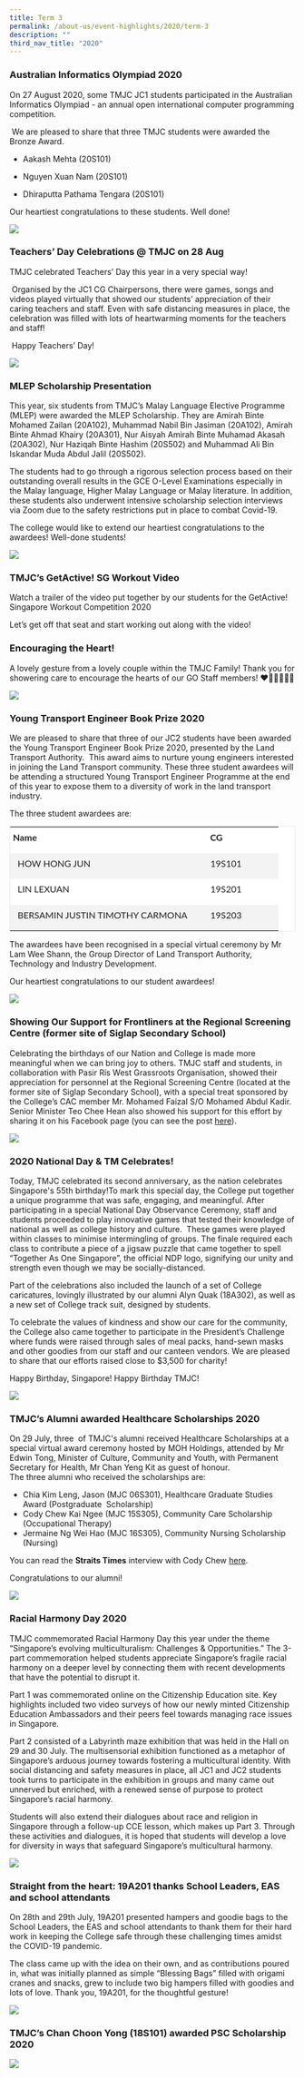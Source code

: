 ```yaml
---
title: Term 3
permalink: /about-us/event-highlights/2020/term-3
description: ""
third_nav_title: "2020"
---
```

### Australian Informatics Olympiad 2020

On 27 August 2020, some TMJC JC1 students participated in the Australian Informatics Olympiad - an annual open international computer programming competition.

 We are pleased to share that three TMJC students were awarded the Bronze Award.

* Aakash Mehta (20S101)

* Nguyen Xuan Nam (20S101)

* Dhiraputta Pathama Tengara (20S101)

Our heartiest congratulations to these students. Well done!

![](/images/2020-T4-Events-Australian%20Informatics%20Olympiad_01.jpeg)

### Teachers’ Day Celebrations @ TMJC on 28 Aug

TMJC celebrated Teachers’ Day this year in a very special way!

 Organised by the JC1 CG Chairpersons, there were games, songs and videos played virtually that showed our students’ appreciation of their caring teachers and staff. Even with safe distancing measures in place, the celebration was filled with lots of heartwarming moments for the teachers and staff!

 Happy Teachers’ Day!
 
 ![](/images/2020-T3-Events-TeachersDayCelebration_01_v2.jpeg)
 
 
### MLEP Scholarship Presentation

This year, six students from TMJC’s Malay Language Elective Programme (MLEP) were awarded the MLEP Scholarship. They are Amirah Binte Mohamed Zailan (20A102), Muhammad Nabil Bin Jasiman (20A102), Amirah Binte Ahmad Khairy (20A301), Nur Aisyah Amirah Binte Muhamad Akasah (20A302), Nur Haziqah Binte Hashim (20S502) and Muhammad Ali Bin Iskandar Muda Abdul Jalil (20S502).

The students had to go through a rigorous selection process based on their outstanding overall results in the GCE O-Level Examinations especially in the Malay language, Higher Malay Language or Malay literature. In addition, these students also underwent intensive scholarship selection interviews via Zoom due to the safety restrictions put in place to combat Covid-19.

The college would like to extend our heartiest congratulations to the awardees! Well-done students!
 
![](/images/2020-T3-Events-MLEP_01.jpeg)

### TMJC’s GetActive! SG Workout Video
  
Watch a trailer of the video put together by our students for the GetActive! Singapore Workout Competition 2020

Let’s get off that seat and start working out along with the video! 

### Encouraging the Heart!


A lovely gesture from a lovely couple within the TMJC Family! Thank you for showering care to encourage the hearts of our GO Staff members! ❤️💛💙💜💚🧡

![](/images/2020-T3-Events-EncouragingTheHeart_01.jpeg)

### Young Transport Engineer Book Prize 2020

We are pleased to share that three of our JC2 students have been awarded the Young Transport Engineer Book Prize 2020, presented by the Land Transport Authority.  This award aims to nurture young engineers interested in joining the Land Transport community. These three student awardees will be attending a structured Young Transport Engineer Programme at the end of this year to expose them to a diversity of work in the land transport industry. 

The three student awardees are:

<table class="iveo_table ives_tab_1" width="0" style="margin: 0px; outline: 0px; padding: 0px; border: 1px solid rgb(234, 234, 234); border-collapse: collapse; color: rgb(34, 34, 34); font-family: Lato, sans-serif; font-size: 16px; font-style: normal; font-variant-ligatures: normal; font-variant-caps: normal; font-weight: 400; letter-spacing: normal; orphans: 2; text-align: left; text-transform: none; white-space: normal; widows: 2; word-spacing: 0px; -webkit-text-stroke-width: 0px; background-color: rgb(255, 255, 255); text-decoration-thickness: initial; text-decoration-style: initial; text-decoration-color: initial;"><tbody class="" style="margin: 0px; outline: 0px; padding: 0px;"><tr class="" style="margin: 0px; outline: 0px; padding: 0px;"><td width="330" class="" style="margin: 0px; outline: 0px; padding: 5px; text-align: left; background: rgb(255, 255, 255); color: rgb(40, 40, 40);"><p class="" style="margin: 0px 0px 10px; outline: 0px; padding: 0px; line-height: 1.6em !important; color: rgb(34, 34, 34); font-family: Lato, sans-serif; font-size: 1em;"><b class="" style="margin: 0px; outline: 0px; padding: 0px;">Name</b></p></td><td width="123" class="" style="margin: 0px; outline: 0px; padding: 5px; text-align: left; background: rgb(255, 255, 255); color: rgb(40, 40, 40);"><p class="" style="margin: 0px 0px 10px; outline: 0px; padding: 0px; line-height: 1.6em !important; color: rgb(34, 34, 34); font-family: Lato, sans-serif; font-size: 1em;"><b class="" style="margin: 0px; outline: 0px; padding: 0px;">&nbsp; CG</b></p></td></tr><tr class="" style="margin: 0px; outline: 0px; padding: 0px;"><td width="330" class="" style="margin: 0px; outline: 0px; padding: 5px; text-align: left; background: rgb(243, 243, 243); color: rgb(40, 40, 40);"><p class="" style="margin: 0px 0px 10px; outline: 0px; padding: 0px; line-height: 1.6em !important; color: rgb(34, 34, 34); font-family: Lato, sans-serif; font-size: 1em;"><span lang="EN" class="" style="margin: 0px; outline: 0px; padding: 0px;">&nbsp; HOW HONG JUN</span></p></td><td width="123" class="" style="margin: 0px; outline: 0px; padding: 5px; text-align: left; background: rgb(243, 243, 243); color: rgb(40, 40, 40);"><p class="" style="margin: 0px 0px 10px; outline: 0px; padding: 0px; line-height: 1.6em !important; color: rgb(34, 34, 34); font-family: Lato, sans-serif; font-size: 1em;"><span lang="EN" class="" style="margin: 0px; outline: 0px; padding: 0px;">&nbsp; 19S101</span></p></td></tr><tr class="" style="margin: 0px; outline: 0px; padding: 0px;"><td width="330" class="" style="margin: 0px; outline: 0px; padding: 5px; text-align: left; background: rgb(255, 255, 255); color: rgb(40, 40, 40);"><p class="" style="margin: 0px 0px 10px; outline: 0px; padding: 0px; line-height: 1.6em !important; color: rgb(34, 34, 34); font-family: Lato, sans-serif; font-size: 1em;"><span lang="EN" class="" style="margin: 0px; outline: 0px; padding: 0px;">&nbsp; LIN LEXUAN</span></p></td><td width="123" class="" style="margin: 0px; outline: 0px; padding: 5px; text-align: left; background: rgb(255, 255, 255); color: rgb(40, 40, 40);"><p class="" style="margin: 0px 0px 10px; outline: 0px; padding: 0px; line-height: 1.6em !important; color: rgb(34, 34, 34); font-family: Lato, sans-serif; font-size: 1em;"><span lang="EN" class="" style="margin: 0px; outline: 0px; padding: 0px;">&nbsp; 19S201</span></p></td></tr><tr class="" style="margin: 0px; outline: 0px; padding: 0px;"><td width="330" class="" style="margin: 0px; outline: 0px; padding: 5px; text-align: left; background: rgb(243, 243, 243); color: rgb(40, 40, 40);"><p class="" style="margin: 0px 0px 10px; outline: 0px; padding: 0px; line-height: 1.6em !important; color: rgb(34, 34, 34); font-family: Lato, sans-serif; font-size: 1em;"><span lang="EN" class="" style="margin: 0px; outline: 0px; padding: 0px;">&nbsp; BERSAMIN JUSTIN TIMOTHY CARMONA</span></p></td><td width="123" class="" style="margin: 0px; outline: 0px; padding: 5px; text-align: left; background: rgb(243, 243, 243); color: rgb(40, 40, 40);"><p class="" style="margin: 0px 0px 10px; outline: 0px; padding: 0px; line-height: 1.6em !important; color: rgb(34, 34, 34); font-family: Lato, sans-serif; font-size: 1em;"><span lang="EN" class="" style="margin: 0px; outline: 0px; padding: 0px;">&nbsp; 19S203</span></p></td></tr></tbody></table>

The awardees have been recognised in a special virtual ceremony by Mr Lam Wee Shann, the Group Director of Land Transport Authority, Technology and Industry Development.  
  
Our heartiest congratulations to our student awardees!

![](/images/2020-T3-Events-YoungTransportEngineerBookPrize_01.jpeg)

### Showing Our Support for Frontliners at the Regional Screening Centre (former site of Siglap Secondary School)  
  
Celebrating the birthdays of our Nation and College is made more meaningful when we can bring joy to others. TMJC staff and students, in collaboration with Pasir Ris West Grassroots Organisation, showed their appreciation for personnel at the Regional Screening Centre (located at the former site of Siglap Secondary School), with a special treat sponsored by the College’s CAC member Mr. Mohamed Faizal S/O Mohamed Abdul Kadir. Senior Minister Teo Chee Hean also showed his support for this effort by sharing it on his Facebook page (you can see the post [here](https://www.facebook.com/115495911861927/posts/3030595340351955/?d=n)).

![](/images/Supporting%20Our%20Frontliners.png)

### 2020 National Day & TM Celebrates!

Today, TMJC celebrated its second anniversary, as the nation celebrates Singapore's 55th birthday!To mark this special day, the College put together a unique programme that was safe, engaging, and meaningful. After participating in a special National Day Observance Ceremony, staff and students proceeded to play innovative games that tested their knowledge of national as well as college history and culture.  These games were played within classes to minimise intermingling of groups. The finale required each class to contribute a piece of a jigsaw puzzle that came together to spell “Together As One Singapore”, the official NDP logo, signifying our unity and strength even though we may be socially-distanced.   

Part of the celebrations also included the launch of a set of College caricatures, lovingly illustrated by our alumni Alyn Quak (18A302), as well as a new set of College track suit, designed by students.

To celebrate the values of kindness and show our care for the community, the College also came together to participate in the President’s Challenge where funds were raised through sales of meal packs, hand-sewn masks and other goodies from our staff and our canteen vendors. We are pleased to share that our efforts raised close to $3,500 for charity! 

Happy Birthday, Singapore! Happy Birthday TMJC!

![](/images/2020-T3-Events-NDPTMCelebrates%20Montage_01.png)

### TMJC’s Alumni awarded Healthcare Scholarships 2020

On 29 July, three  of TMJC's alumni received Healthcare Scholarships at a special virtual award ceremony hosted by MOH Holdings, attended by Mr Edwin Tong, Minister of Culture, Community and Youth, with Permanent Secretary for Health, Mr Chan Yeng Kit as guest of honour.  
The three alumni who received the scholarships are: 

*   Chia Kim Leng, Jason (MJC 06S301), Healthcare Graduate Studies Award (Postgraduate  Scholarship)
*   Cody Chew Kai Ngee (MJC 15S305), Community Care Scholarship (Occupational Therapy)
*   Jermaine Ng Wei Hao (MJC 16S305), Community Nursing Scholarship (Nursing)  
      
    

You can read the **Straits Times** interview with Cody Chew [here](https://www.straitstimes.com/singapore/new-scholarships-launched-for-those-studying-physiotherapy-occupational-and-speech-therapy).  

  
Congratulations to our alumni!

![](/images/Healthcare%20Montage.png)

### Racial Harmony Day 2020

TMJC commemorated Racial Harmony Day this year under the theme “Singapore’s evolving multiculturalism: Challenges & Opportunities.” The 3-part commemoration helped students appreciate Singapore’s fragile racial harmony on a deeper level by connecting them with recent developments that have the potential to disrupt it.

Part 1 was commemorated online on the Citizenship Education site. Key highlights included two video surveys of how our newly minted Citizenship Education Ambassadors and their peers feel towards managing race issues in Singapore.

Part 2 consisted of a Labyrinth maze exhibition that was held in the Hall on 29 and 30 July. The multisensorial exhibition functioned as a metaphor of Singapore’s arduous journey towards fostering a multicultural identity. With social distancing and safety measures in place, all JC1 and JC2 students took turns to participate in the exhibition in groups and many came out unnerved but enriched, with a renewed sense of purpose to protect Singapore’s racial harmony.

Students will also extend their dialogues about race and religion in Singapore through a follow-up CCE lesson, which makes up Part 3. Through these activities and dialogues, it is hoped that students will develop a love for diversity in ways that safeguard Singapore’s multicultural harmony.

![](/images/2020-T3-Events-RacialHarmonyDay_01.jpeg)

### Straight from the heart: 19A201 thanks School Leaders, EAS and school attendants

On 28th and 29th July, 19A201 presented hampers and goodie bags to the School Leaders, the EAS and school attendants to thank them for their hard work in keeping the College safe through these challenging times amidst the COVID-19 pandemic.

The class came up with the idea on their own, and as contributions poured in, what was initially planned as simple “Blessing Bags” filled with origami cranes and snacks, grew to include two big hampers filled with goodies and lots of love. Thank you, 19A201, for the thoughtful gesture!

![](/images/2020-T3-Events-StraightFromTheHeart19A201_01.jpeg)

### TMJC’s Chan Choon Yong (18S101) awarded PSC Scholarship 2020
![](/images/2020-T3-Events-Chan%20Choon%20Yong_01.jpeg)
